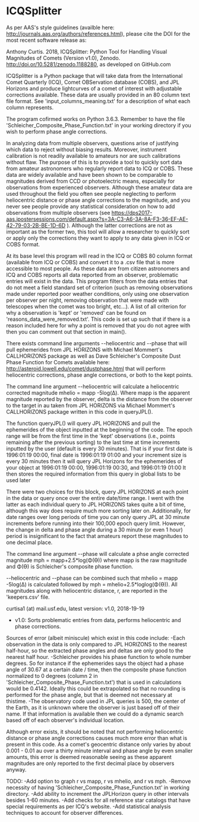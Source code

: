 # ICQSplitter
As per AAS's style guidelines (availble here: http://journals.aas.org/authors/references.html), please cite the DOI for the most recent software release as:

Anthony Curtis. 2018, ICQSplitter: Python Tool for Handling Visual Magnitudes of Comets (Version v1.0), Zenodo. http://doi.or/10.5281/zenodo.1188280, as developed on GitHub.com

ICQSplitter is a Python package that will take data from the International Comet Quarterly (ICQ), 
Comet OBServation database (COBS), and JPL Horizons and produce lightcurves of a comet of interest 
with adjustable corrections available.  These data are usually provided in an 80 column text file format. 
See 'input_columns_meaning.txt' for a description of what each column represents. 

The program cofirmed works on Python 3.6.3. Remember to have the file 'Schleicher_Composite_Phase_Function.txt' in your 
working directory if you wish to perform phase angle corrections.

In analyzing data from multiple observers, questions arise of justifying which data to reject without biasing results. Moreover,
instrument calibration is not readily available to amateurs nor are such calibrations without flaw.
The purpose of this is to provide a tool to quickly sort data from amateur astronomers who regularly report data to ICQ or COBS. 
These data are widely available and have been shown to be comparable to magnitudes derived from CCD or photoelectric means, especially
for observations from experienced observers. Although these amateur data are used throughout the field you often see
people neglecting to perform heliocentric distance or phase angle corrections to the magnitude, and you 
never see people provide any statistical consideration on how to add observations from multiple observers
(see https://dps2017-aas.ipostersessions.com/default.aspx?s=3A-C3-A6-3A-8A-F3-36-EF-AE-42-79-03-2B-BE-1D-6D ). Although the 
latter corrections are not as important as the former two, this tool will allow a researcher to quickly sort or apply only the 
corrections they want to apply to any data given in ICQ or COBS format.

At its base level this program will read in the ICQ or COBS 80 column format (available from ICQ or COBS) and convert it to a .csv file 
that is more accessible to most people. As these data are from citizen astronomers and ICQ and COBS reports
all data reported from an observer, problematic entries will exist in the data. This program filters from the data
entries that do not meet a field standard set of criterion  (such as removing observations made under reported 
poor weather conditions, only using one observation per observer per night, removing 
observation that were made with telescopes when the comet was too bright, etc...). A list of all criterion for why
a observation is 'kept' or 'removed' can be found on 'reasons_data_were_removed.txt'. This code is set up such that
if there is a reason included here for why a point is removed that you do not agree with then you can comment out that section
in main().

There exists command line arguments --heliocentric and --phase that will pull ephemerides from JPL HORIZONS with
Michael Mommert's CALLHORIZONS package as well as Dave Schleicher's Composite Dust Phase Function for Comets available 
here: http://asteroid.lowell.edu/comet/dustphase.html that will perform heliocentric corrections, phase angle corrections,
or both to the kept points.

The command line argument --heliocentric will calculate a heliocentric corrected magnitude mhelio = mapp -5log(Δ). 
Where mapp is the apparent magnitude reported by the observer, delta is the distance from the observer to the target in au taken 
from JPL HORIZONS via Michael Mommert's CALLHORIZONS package written in this code in queryJPL(). 

The function queryJPL() will query JPL HORIZONS and pull the ephemerides of the object inputted at the beginning of the code.
The epoch range will be from the first time in the 'kept' observations (i.e., points remaining after the previous sorting) 
to the last time at time increments inputted by the user (default is every 30 minutes).  That is if your first date is 1996:01:19 00:00, 
final date is 1996:01:19 01:00 and your increment size is every 30 minutes then it will query JPL Horizons for the 
ephemerides of your object at 1996:01:19 00:00, 1996:01:19 00:30, and 1996:01:19 01:00 It then stores the required 
information from this query in global lists to be used later

There were two choices for this block, query JPL HORIZONS at each point in the data or query once over the entire date/time range.
I went with the latter as each individual query to JPL HORIZONS takes quite a bit of time, although this way
does require much more sorting later on. Additionally, for date ranges over long periods of time you can only
query JPL at 30 minute increments before running into their 100,000 epoch query limit. However, the change
in delta and phase angle during a 30 minute (or even 1 hour) period is insignificant to the fact that amateurs report
these magnitudes to one decimal place.

The command line argument --phase will calculate a phse angle corrected magnitude mph = mapp+2.5*log(Φ(ϴ)) where mapp
is the raw magnitude and Φ(ϴ) is Schleicher's composite phase function.

--heliocentric and --phase can be combined such that mhelio = mapp -5log(Δ) is calculated followed by mph = mhelio+2.5*loglog(Φ(ϴ)). All magnitudes along with heliocentric distance, r, are reported in the 'keepers.csv' file.

curtisa1 (at) mail.usf.edu, latest version: v1.0, 2018-19-19

*	v1.0: Sorts problematic entries from data, performs heliocentric and phase corrections.

Sources of error (albeit miniscule) which exist in this code include:
-Each observation in the data is only compared to JPL HORIZONS to the nearest half-hour, so the extracted phase 
 angles and deltas are only good to the nearest half hour.
-Schleicher provides his phase function to whole number degrees. So for instance if the ephemerides says the object had
 a phase angle of 30.67 at a certain date / time, then the composite phase function normalized to 0 degrees (column 2 in 
 'Schleicher_Composite_Phase_Function.txt') that is used in calculations would be 0.4142. Ideally this could be extrapolated so 
 that no rounding is performed for the phase angle, but that is deemed not necessary at thistime.
 -The observatory code used in JPL queries is 500, the center of the Earth, as it is unknown where the observer is just
  based off of their name. If that information is available then we could do a dynamic search based off of each observer's
  individual location.

Although error exists, it should be noted that not performing heliocentric distance or phase angle corrections
causes much more error than what is present in this code. As a comet's geocentric distance only varies by about 0.001 - 0.01 au over
a thirty minute interval and phase angle by even smaller amounts, this error is deemed reasonable seeing as these 
apparent magnitudes are only reported to the first decimal place by observers anyway.

TODO:
-Add option to graph r vs mapp, r vs mhelio, and r vs mph.
-Remove necessity of having 'Schleicher_Composite_Phase_Function.txt' in working directory.
-Add ability to increment the JPLHorizon query in other intervals besides 1-60 minutes.
-Add checks for all reference star catalogs that have special requirements as per ICQ's website.
-Add statistical analysis techniques to account for observer differences.
